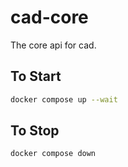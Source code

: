 # cad-core

The core api for cad.

## To Start

```bash
docker compose up --wait
```

## To Stop

```bash
docker compose down
```

